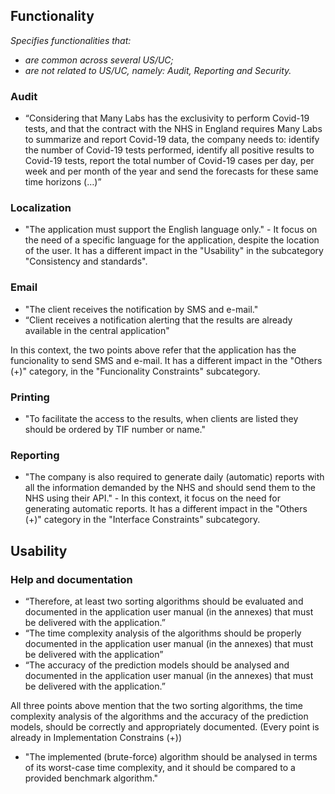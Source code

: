 
## Functionality

_Specifies functionalities that:_

* _are common across several US/UC;_
* _are not related to US/UC, namely: Audit, Reporting and Security._

### Audit
* “Considering that Many Labs has the exclusivity to perform Covid-19 tests, and that the contract with the NHS in England requires Many Labs to summarize and report Covid-19 data, the company needs to: identify the number of Covid-19 tests performed, identify all positive results to Covid-19 tests, report the total number of Covid-19 cases per day, per week and per month of the year and send the forecasts for these same time horizons (…)”

### Localization
* "The application must support the English language only." - It focus on the need of a specific language for the application, despite the location of the user. It has a different impact in the "Usability" in the subcategory "Consistency and standards".

### Email
* "The client receives the notification by SMS and e-mail."
* “Client receives a notification alerting that the results are already available in the central application"

In this context, the two points above refer that the application has the funcionality to send SMS and e-mail. It has a different impact in the "Others (+)" category, in the "Funcionality Constraints" subcategory.

### Printing
* "To facilitate the access to the results, when clients are listed they should be ordered by TIF number or name."

### Reporting
* "The company is also required to generate daily (automatic) reports with all the information demanded by the NHS and should send them to the NHS using their API." - In this context, it focus on the need for generating automatic reports. It has a different impact in the "Others (+)" category in the "Interface Constraints" subcategory.


## Usability 

### Help and documentation
* “Therefore, at least two sorting algorithms should be evaluated and documented in the application user manual (in the annexes) that must be delivered with the application.”
* “The time complexity analysis of the algorithms should be properly documented in the application user manual (in the annexes) that must be delivered with the application”
* “The accuracy of the prediction models should be analysed and documented in the application user manual (in the annexes) that must be delivered with the application.”

All three points above mention that the two sorting algorithms, the time complexity analysis of the algorithms and the accuracy of the prediction models, should be correctly and appropriately documented.
(Every point is already in Implementation Constrains (+))



* "The implemented (brute-force) algorithm should be analysed in terms of its worst-case time complexity, and it should be compared to a provided benchmark algorithm." 